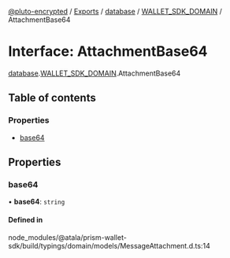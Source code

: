 [@pluto-encrypted](../README.md) / [Exports](../modules.md) / [database](../modules/database-1.md) / [WALLET\_SDK\_DOMAIN](../modules/database-1.WALLET_SDK_DOMAIN.md) / AttachmentBase64

# Interface: AttachmentBase64

[database](../modules/database-1.md).[WALLET\_SDK\_DOMAIN](../modules/database-1.WALLET_SDK_DOMAIN.md).AttachmentBase64

## Table of contents

### Properties

- [base64](database-1.WALLET_SDK_DOMAIN.AttachmentBase64.md#base64)

## Properties

### base64

• **base64**: `string`

#### Defined in

node_modules/@atala/prism-wallet-sdk/build/typings/domain/models/MessageAttachment.d.ts:14
